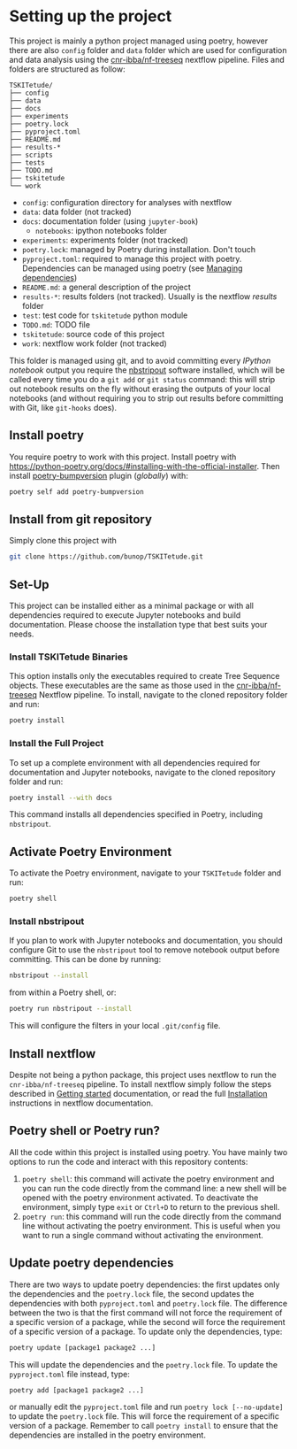 
# Setting up the project

This project is mainly a python project managed using poetry, however there are
also `config` folder and `data` folder which are used for configuration and data
analysis using the [cnr-ibba/nf-treeseq](https://github.com/cnr-ibba/nf-treeseq)
nextflow pipeline. Files and folders are structured as follow:

```text
TSKITetude/
├── config
├── data
├── docs
├── experiments
├── poetry.lock
├── pyproject.toml
├── README.md
├── results-*
├── scripts
├── tests
├── TODO.md
├── tskitetude
└── work
```

* `config`: configuration directory for analyses with nextflow
* `data`: data folder (not tracked)
* `docs`: documentation folder (using `jupyter-book`)
  * `notebooks`: ipython notebooks folder
* `experiments`: experiments folder (not tracked)
* `poetry.lock`: managed by Poetry during installation. Don't touch
* `pyproject.toml`: required to manage this project with poetry. Dependencies
  can be managed using poetry (see [Managing dependencies](https://python-poetry.org/docs/managing-dependencies/))
* `README.md`: a general description of the project
* `results-*`: results folders (not tracked). Usually is the nextflow *results*
  folder
* `test`: test code for `tskitetude` python module
* `TODO.md`: TODO file
* `tskitetude`: source code of this project
* `work`: nextflow work folder (not tracked)

This folder is managed using git, and to avoid committing every *IPython notebook*
output you require the [nbstripout](https://github.com/kynan/nbstripout) software
installed, which will be called every time you do a `git add` or `git status`
command: this will strip out notebook results on the fly without erasing the
outputs of your local notebooks (and without requiring you to strip out results
before committing with Git, like `git-hooks` does).

## Install poetry

You require poetry to work with this project.
Install poetry with <https://python-poetry.org/docs/#installing-with-the-official-installer>. Then
install [poetry-bumpversion](https://pypi.org/project/poetry-bumpversion/) plugin
(*globally*) with:

```bash
poetry self add poetry-bumpversion
```

## Install from git repository

Simply clone this project with

```bash
git clone https://github.com/bunop/TSKITetude.git
```

## Set-Up

This project can be installed either as a minimal package or with all dependencies
required to execute Jupyter notebooks and build documentation. Please choose the
installation type that best suits your needs.

### Install TSKITetude Binaries

This option installs only the executables required to create Tree Sequence objects.
These executables are the same as those used in the
[cnr-ibba/nf-treeseq](https://github.com/cnr-ibba/nf-treeseq) Nextflow pipeline.
To install, navigate to the cloned repository folder and run:

```bash
poetry install
```

### Install the Full Project

To set up a complete environment with all dependencies required for documentation
and Jupyter notebooks, navigate to the cloned repository folder and run:

```bash
poetry install --with docs
```

This command installs all dependencies specified in Poetry, including `nbstripout`.

## Activate Poetry Environment

To activate the Poetry environment, navigate to your `TSKITetude` folder and run:

```bash
poetry shell
```

### Install nbstripout

If you plan to work with Jupyter notebooks and documentation, you should configure
Git to use the `nbstripout` tool to remove notebook output before committing.
This can be done by running:

```bash
nbstripout --install
```

from within a Poetry shell, or:

```bash
poetry run nbstripout --install
```

This will configure the filters in your local `.git/config` file.

## Install nextflow

Despite not being a python package, this project uses nextflow to run the
`cnr-ibba/nf-treeseq` pipeline. To install nextflow simply follow the steps
described in [Getting started](https://www.nextflow.io/#GetStarted) documentation,
or read the full [Installation](https://www.nextflow.io/docs/latest/install.html)
instructions in nextflow documentation.

## Poetry shell or Poetry run?

All the code within this project is installed using poetry. You have mainly two
options to run the code and interact with this repository contents:

1. `poetry shell`: this command will activate the poetry environment and you can
    run the code directly from the command line: a new shell will be opened with
    the poetry environment activated. To deactivate the environment, simply type
    `exit` or `Ctrl+D` to return to the previous shell.
2. `poetry run`: this command will run the code directly from the command line
    without activating the poetry environment. This is useful when you want to
    run a single command without activating the environment.

## Update poetry dependencies

There are two ways to update poetry dependencies: the first updates only the dependencies
and the `poetry.lock` file, the second updates the dependencies with both `pyproject.toml`
and `poetry.lock` file. The difference between the two is that the first command
will not force the requirement of a specific version of a package, while the second
will force the requirement of a specific version of a package.
To update only the dependencies, type:

```bash
poetry update [package1 package2 ...]
```

This will update the dependencies and the `poetry.lock` file. To update the
`pyproject.toml` file instead, type:

```bash
poetry add [package1 package2 ...]
```

or manually edit the `pyproject.toml` file and run `poetry lock [--no-update]`
to update the `poetry.lock` file. This will force the requirement of a specific
version of a package. Remember to call `poetry install` to ensure that the
dependencies are installed in the poetry environment.
